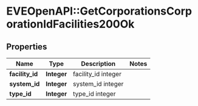 # EVEOpenAPI::GetCorporationsCorporationIdFacilities200Ok

## Properties
Name | Type | Description | Notes
------------ | ------------- | ------------- | -------------
**facility_id** | **Integer** | facility_id integer | 
**system_id** | **Integer** | system_id integer | 
**type_id** | **Integer** | type_id integer | 


